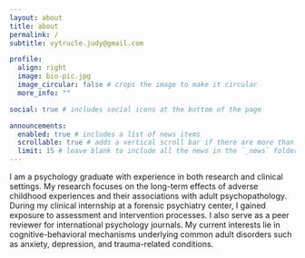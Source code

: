 ```yaml
---
layout: about
title: about
permalink: /
subtitle: vytrucle.judy@gmail.com

profile:
  align: right
  image: bio-pic.jpg
  image_circular: false # crops the image to make it circular
  more_info: ""

social: true # includes social icons at the bottom of the page

announcements:
  enabled: true # includes a list of news items
  scrollable: true # adds a vertical scroll bar if there are more than 3 news items
  limit: 15 # leave blank to include all the news in the `_news` folder
---
```


I am a psychology graduate with experience in both research and clinical settings. My research focuses on the long-term effects of adverse childhood experiences and their associations with adult psychopathology. During my clinical internship at a forensic psychiatry center, I gained exposure to assessment and intervention processes. I also serve as a peer reviewer for international psychology journals. My current interests lie in cognitive-behavioral mechanisms underlying common adult disorders such as anxiety, depression, and trauma-related conditions.
